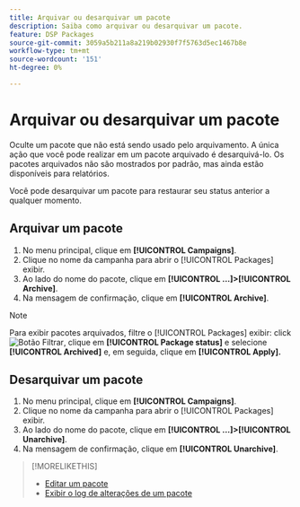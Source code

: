 ```yaml
---
title: Arquivar ou desarquivar um pacote
description: Saiba como arquivar ou desarquivar um pacote.
feature: DSP Packages
source-git-commit: 3059a5b211a8a219b02930f7f5763d5ec1467b8e
workflow-type: tm+mt
source-wordcount: '151'
ht-degree: 0%

---
```


# Arquivar ou desarquivar um pacote

Oculte um pacote que não está sendo usado pelo arquivamento. A única ação que você pode realizar em um pacote arquivado é desarquivá-lo. Os pacotes arquivados não são mostrados por padrão, mas ainda estão disponíveis para relatórios.

Você pode desarquivar um pacote para restaurar seu status anterior a qualquer momento.

## Arquivar um pacote

1. No menu principal, clique em **[!UICONTROL Campaigns]**.
1. Clique no nome da campanha para abrir o [!UICONTROL Packages] exibir.
1. Ao lado do nome do pacote, clique em  **[!UICONTROL ...]>[!UICONTROL Archive]**.
1. Na mensagem de confirmação, clique em **[!UICONTROL Archive]**.

>[!NOTE]
>
>Para exibir pacotes arquivados, filtre o [!UICONTROL Packages] exibir: click ![Botão Filtrar](/help/dsp/assets/filter.png), clique em **[!UICONTROL Package status]** e selecione **[!UICONTROL Archived]** e, em seguida, clique em **[!UICONTROL Apply].**

## Desarquivar um pacote

1. No menu principal, clique em **[!UICONTROL Campaigns]**.
1. Clique no nome da campanha para abrir o [!UICONTROL Packages] exibir.
1. Ao lado do nome do pacote, clique em  **[!UICONTROL ...]>[!UICONTROL Unarchive]**.
1. Na mensagem de confirmação, clique em **[!UICONTROL Unarchive]**.

>[!MORELIKETHIS]
>
>* [Editar um pacote](package-edit.md)
>* [Exibir o log de alterações de um pacote](package-change-log.md)

